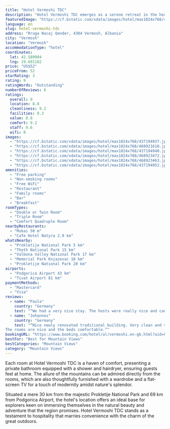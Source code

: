 ```yaml
---
title: "Hotel Vermoshi TDC"
description: "Hotel Vermoshi TDC emerges as a serene retreat in the heart of Vermosh, merely 25 km away from the tranquil Plav Lake."
featuredImage: "https://cf.bstatic.com/xdata/images/hotel/max1024x768/437194937.jpg?k=d444e5be1d7a58f10beb7f6debdf826a3b81c8675ca60ce48960c7553ea18c91&o=&hp=1"
language: en
slug: hotel-vermoshi-tdc
address: "Rruga Nacaj Qender, 4304 Vermosh, Albania"
city: "Vermosh"
location: "Vermosh"
accommodationType: "hotel"
coordinates:
  lat: 42.589904
  lng: 19.691182
price: "US$52"
priceFrom: 52
starRating: 3
rating: 9
ratingWords: "Outstanding"
numberOfReviews: 6
ratings:
  overall: 9
  location: 8.8
  cleanliness: 9.2
  facilities: 8.3
  value: 8.8
  comfort: 9.2
  staff: 9.6
  wifi: 0
images:
  - "https://cf.bstatic.com/xdata/images/hotel/max1024x768/437194937.jpg?k=d444e5be1d7a58f10beb7f6debdf826a3b81c8675ca60ce48960c7553ea18c91&o=&hp=1"
  - "https://cf.bstatic.com/xdata/images/hotel/max1024x768/468921610.jpg?k=58549c3eb958fc0482c7fb8fa557ac4cd90d9746af6cd0f7d04728c070410426&o=&hp=1"
  - "https://cf.bstatic.com/xdata/images/hotel/max1024x768/437194940.jpg?k=b257bd292c9250f318a2c8d7360ed0c34ca12731a8afabbdac5c07dbdeaf4f27&o=&hp=1"
  - "https://cf.bstatic.com/xdata/images/hotel/max1024x768/468923472.jpg?k=7ed31531ea744cff21b8cc312bae2b2ba0d05403658a28cbdb6e91aef8f73a91&o=&hp=1"
  - "https://cf.bstatic.com/xdata/images/hotel/max1024x768/468923463.jpg?k=55a960da7924b02fbdc0b1a40f21de2ce5a275d1dc8745cc510eed63a4a88b83&o=&hp=1"
  - "https://cf.bstatic.com/xdata/images/hotel/max1024x768/437194952.jpg?k=4d5540a69ba84d6d5842bfe4c3d4ba0653079c8cf045c1140f840e0d207f7ead&o=&hp=1"
amenities:
  - "Free parking"
  - "Non-smoking rooms"
  - "Free WiFi"
  - "Restaurant"
  - "Family rooms"
  - "Bar"
  - "Breakfast"
roomTypes:
  - "Double or Twin Room"
  - "Triple Room"
  - "Comfort Quadruple Room"
nearbyRestaurants:
  - "Mukai 50 m"
  - "Cafe Hotel Natyra 2.9 km"
whatsNearby:
  - "Prokletije National Park 5 km"
  - "Theth National Park 15 km"
  - "Valbona Valley National Park 17 km"
  - "Memorial Park Knjazevac 18 km"
  - "Prokletije National Park 20 km"
airports:
  - "Podgorica Airport 43 km"
  - "Tivat Airport 81 km"
paymentMethods:
  - "Mastercard"
  - "Visa"
reviews:
  - name: "Paula"
    country: "Germany"
    text: "“We had a very nice stay. The hosts were really nice and can help you with many questions (e.g. minibus transport) The hotel is basic but very nice and the location is fabulous.”"
  - name: "Johannes"
    country: "Germany"
    text: "“Nice newly renovated traditional building. Very clean and very friendly Manager.
The rooms are nice and the beds comfortable.”"
bookingURL: "https://www.booking.com/hotel/al/vermoshi.en-gb.html?aid=8035640"
bestFor: "Best for Mountain Views"
bestCategories: "Mountain Views"
category: "Mountain Views"
---
```


Each room at Hotel Vermoshi TDC is a haven of comfort, presenting a private bathroom equipped with a shower and hairdryer, ensuring guests feel at home. The allure of the mountains can be admired directly from the rooms, which are also thoughtfully furnished with a wardrobe and a flat-screen TV for a touch of modernity amidst nature's splendor.

Situated a mere 30 km from the majestic Prokletije National Park and 69 km from Podgorica Airport, the hotel's location offers an ideal base for explorers keen on immersing themselves in the natural beauty and adventure that the region promises. Hotel Vermoshi TDC stands as a testament to hospitality that marries convenience with the charm of the great outdoors.